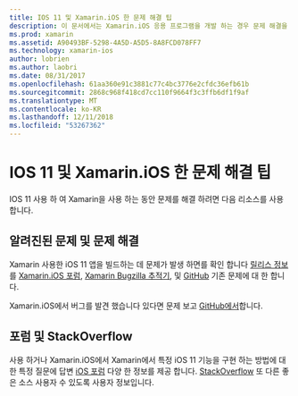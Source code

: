 ```yaml
---
title: IOS 11 및 Xamarin.iOS 한 문제 해결 팁
description: 이 문서에서는 Xamarin.iOS 응용 프로그램을 개발 하는 경우 문제 해결을 위해 사용할 수 있는 리소스를 설명 합니다. 버그 보고에 대해 설명 릴리스 정보, Xamarin 릴리스 블로그 및 옵션을 지원 합니다.
ms.prod: xamarin
ms.assetid: A90493BF-5298-4A5D-A5D5-8A8FCD078FF7
ms.technology: xamarin-ios
author: lobrien
ms.author: laobri
ms.date: 08/31/2017
ms.openlocfilehash: 61aa360e91c3881c77c4bc3776e2cfdc36efb61b
ms.sourcegitcommit: 2868c968f418cd7cc110f9664f3c3ffb6df1f9af
ms.translationtype: MT
ms.contentlocale: ko-KR
ms.lasthandoff: 12/11/2018
ms.locfileid: "53267362"
---
```

# <a name="troubleshooting-tips-for-ios-11-and-xamarinios"></a>IOS 11 및 Xamarin.iOS 한 문제 해결 팁

IOS 11 사용 하 여 Xamarin을 사용 하는 동안 문제를 해결 하려면 다음 리소스를 사용 합니다.

## <a name="known-issues-and-troubleshooting"></a>알려진된 문제 및 문제 해결

Xamarin 사용한 iOS 11 앱을 빌드하는 데 문제가 발생 하면를 확인 합니다 [릴리스 정보](https://docs.microsoft.com/xamarin/ios/release-notes/)를 [Xamarin.iOS 포럼](https://forums.xamarin.com/categories/ios), [Xamarin Bugzilla 추적기](https://bugzilla.xamarin.com/query.cgi?product=iOS), 및 [ GitHub](https://github.com/xamarin/xamarin-macios/issues) 기존 문제에 대 한 합니다.

Xamarin.iOS에서 버그를 발견 했습니다 있다면 문제 보고 [GitHub에서](https://github.com/xamarin/xamarin-macios/issues)합니다.

## <a name="forums-and-stackoverflow"></a>포럼 및 StackOverflow

사용 하거나 Xamarin.iOS에서 Xamarin에서 특정 iOS 11 기능을 구현 하는 방법에 대 한 특정 질문에 답변 [iOS 포럼](http://forums.xamarin.com/categories/ios) 다양 한 정보를 제공 합니다. [StackOverflow](http://stackoverflow.com/search?tab=newest&q=xamarin) 또 다른 좋은 소스 사용자 수 있도록 사용자 정보입니다.
